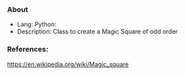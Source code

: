 ### About
* Lang: Python:
* Description: Class to create a Magic Square of odd order


### References:
https://en.wikipedia.org/wiki/Magic_square
